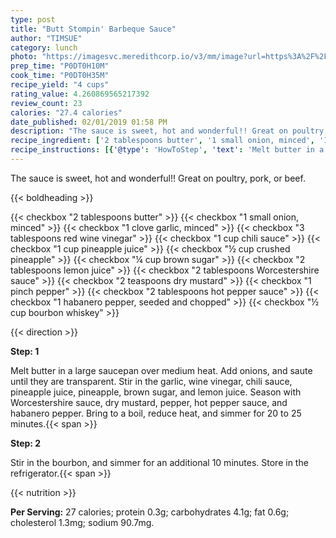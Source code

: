 ```yaml
---
type: post
title: "Butt Stompin' Barbeque Sauce"
author: "TIMSUE"
category: lunch
photo: "https://imagesvc.meredithcorp.io/v3/mm/image?url=https%3A%2F%2Fimages.media-allrecipes.com%2Fuserphotos%2F231436.jpg"
prep_time: "P0DT0H10M"
cook_time: "P0DT0H35M"
recipe_yield: "4 cups"
rating_value: 4.260869565217392
review_count: 23
calories: "27.4 calories"
date_published: 02/01/2019 01:58 PM
description: "The sauce is sweet, hot and wonderful!! Great on poultry, pork, or beef."
recipe_ingredient: ['2 tablespoons butter', '1 small onion, minced', '1 clove garlic, minced', '3 tablespoons red wine vinegar', '1 cup chili sauce', '1 cup pineapple juice', '½ cup crushed pineapple', '¼ cup brown sugar', '2 tablespoons lemon juice', '2 tablespoons Worcestershire sauce', '2 teaspoons dry mustard', '1 pinch pepper', '2 tablespoons hot pepper sauce', '1 habanero pepper, seeded and chopped', '½ cup bourbon whiskey']
recipe_instructions: [{'@type': 'HowToStep', 'text': 'Melt butter in a large saucepan over medium heat. Add onions, and saute until they are transparent. Stir in the garlic, wine vinegar, chili sauce, pineapple juice, pineapple, brown sugar, and lemon juice. Season with Worcestershire sauce, dry mustard, pepper, hot pepper sauce, and habanero pepper. Bring to a boil, reduce heat, and simmer for 20 to 25 minutes.\n'}, {'@type': 'HowToStep', 'text': 'Stir in the bourbon, and simmer for an additional 10 minutes. Store in the refrigerator.\n'}]
---
```


The sauce is sweet, hot and wonderful!! Great on poultry, pork, or beef. 

{{< boldheading >}}

{{< checkbox "2 tablespoons butter" >}}
{{< checkbox "1 small onion, minced" >}}
{{< checkbox "1 clove garlic, minced" >}}
{{< checkbox "3 tablespoons red wine vinegar" >}}
{{< checkbox "1 cup chili sauce" >}}
{{< checkbox "1 cup pineapple juice" >}}
{{< checkbox "½ cup crushed pineapple" >}}
{{< checkbox "¼ cup brown sugar" >}}
{{< checkbox "2 tablespoons lemon juice" >}}
{{< checkbox "2 tablespoons Worcestershire sauce" >}}
{{< checkbox "2 teaspoons dry mustard" >}}
{{< checkbox "1 pinch pepper" >}}
{{< checkbox "2 tablespoons hot pepper sauce" >}}
{{< checkbox "1  habanero pepper, seeded and chopped" >}}
{{< checkbox "½ cup bourbon whiskey" >}}


{{< direction >}}

**Step: 1**

Melt butter in a large saucepan over medium heat. Add onions, and saute until they are transparent. Stir in the garlic, wine vinegar, chili sauce, pineapple juice, pineapple, brown sugar, and lemon juice. Season with Worcestershire sauce, dry mustard, pepper, hot pepper sauce, and habanero pepper. Bring to a boil, reduce heat, and simmer for 20 to 25 minutes.{{< span >}}

**Step: 2**

Stir in the bourbon, and simmer for an additional 10 minutes. Store in the refrigerator.{{< span >}}

{{< nutrition >}}

**Per Serving:** 27 calories; protein 0.3g; carbohydrates 4.1g; fat 0.6g; cholesterol 1.3mg; sodium 90.7mg.